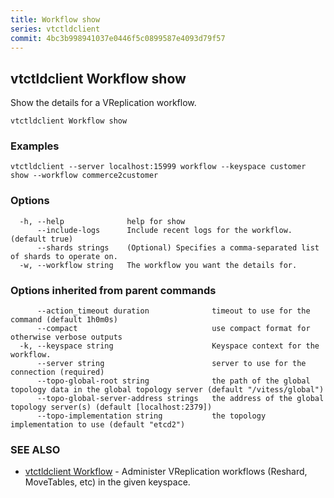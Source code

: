 ```yaml
---
title: Workflow show
series: vtctldclient
commit: 4bc3b998941037e0446f5c0899587e4093d79f57
---
```

## vtctldclient Workflow show

Show the details for a VReplication workflow.

```
vtctldclient Workflow show
```

### Examples

```
vtctldclient --server localhost:15999 workflow --keyspace customer show --workflow commerce2customer
```

### Options

```
  -h, --help              help for show
      --include-logs      Include recent logs for the workflow. (default true)
      --shards strings    (Optional) Specifies a comma-separated list of shards to operate on.
  -w, --workflow string   The workflow you want the details for.
```

### Options inherited from parent commands

```
      --action_timeout duration              timeout to use for the command (default 1h0m0s)
      --compact                              use compact format for otherwise verbose outputs
  -k, --keyspace string                      Keyspace context for the workflow.
      --server string                        server to use for the connection (required)
      --topo-global-root string              the path of the global topology data in the global topology server (default "/vitess/global")
      --topo-global-server-address strings   the address of the global topology server(s) (default [localhost:2379])
      --topo-implementation string           the topology implementation to use (default "etcd2")
```

### SEE ALSO

* [vtctldclient Workflow](../)	 - Administer VReplication workflows (Reshard, MoveTables, etc) in the given keyspace.

